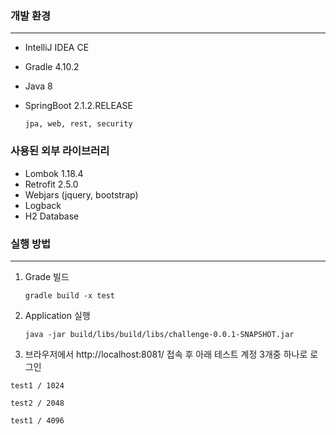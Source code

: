 ### 개발 환경

-----

- IntelliJ IDEA CE

- Gradle 4.10.2

- Java 8

- SpringBoot 2.1.2.RELEASE

  ```jpa, web, rest, security```

  

### 사용된 외부 라이브러리

- Lombok 1.18.4
- Retrofit 2.5.0
- Webjars (jquery, bootstrap)
- Logback
- H2 Database



### 실행 방법

-----

1. Grade 빌드

   ```gradle build -x test```

2. Application 실행

   ```java -jar build/libs/build/libs/challenge-0.0.1-SNAPSHOT.jar```

3.  브라우저에서 http://localhost:8081/ 접속 후 아래 테스트 계정 3개중 하나로 로그인

   ```test1 / 1024``` 

   ```test2 / 2048``` 

   ```test1 / 4096``` 

